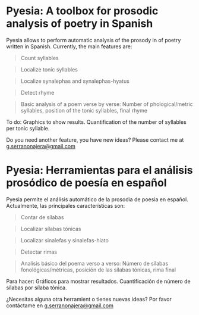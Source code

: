 # Pyesia: A toolbox for prosodic analysis of poetry in Spanish

Pyesia allows to perform automatic analysis of the prosody in of poetry written in Spanish. Currently, the main features are:

> Count syllables

> Localize tonic syllables

> Localize synalephas and synalephas-hyatus

> Detect rhyme

> Basic analysis of a poem verse by verse: Number of phological/metric syllables, position of the tonic syllables, final rhyme

To do: Graphics to show results. Quantification of the number of syllables per tonic syllable.

Do you need another feature, you have new ideas? Please contact me at g.serranonajera@gmail.com


# Pyesia: Herramientas para el análisis prosódico de poesía en español

Pyesia permite el análisis automático de la prosodia de poesia en español. Actualmente, las principales características son:

> Contar de sílabas

> Localizar sílabas tónicas

> Localizar sinalefas y sinalefas-hiato

> Detectar rimas

> Analisis básico del poema verso a verso: Número de sílabas fonológicas/métricas, posición de las sílabas tónicas, rima final

Para hacer: Gráficos para mostrar resultados. Cuantificación de número de sílabas por sílaba tónica.

¿Necesitas alguna otra herramient o tienes nuevas ideas? Por favor contáctame en g.serranonajera@gmail.com
